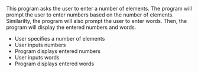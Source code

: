 This program asks the user to enter a number of elements.
The program will prompt the user to enter numbers based on the number of elements.
Similarilty, the program will also prompt the user to enter words.
Then, the program will display the entered numbers and words.

* User specifies a number of elements
* User inputs numbers
* Program displays entered numbers
* User inputs words
* Program displays entered words
